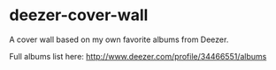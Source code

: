 # deezer-cover-wall

A cover wall based on my own favorite albums from Deezer.

Full albums list here: http://www.deezer.com/profile/34466551/albums
